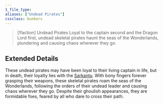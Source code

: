 ```yaml
---
1_file_type: 
aliases: ["Undead Pirates"]
cssclass: bunkers
---
```


>[!faction] Undead Pirates
> Loyal to the captain second and the Dragon Lord first, undead skeletal pirates haunt the seas of the Wonderlands, plundering and causing chaos wherever they go.

## Extended Details
These undead pirates may have been loyal to their living captain in life, but in death, their loyalty lies with the [Sarkantu](Sarkantu.md). With bony fingers forever grasping their weapons, these skeletal pirates roam the seas of the Wonderlands, following the orders of their undead leader and causing chaos wherever they go. Despite their ghoulish appearances, they are formidable foes, feared by all who dare to cross their path.
